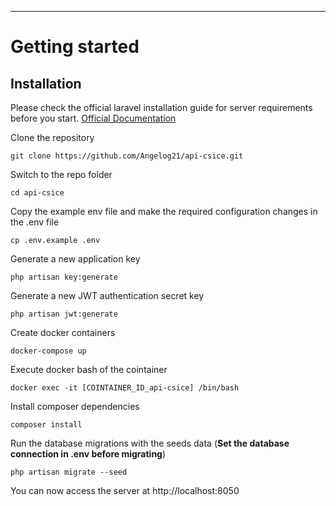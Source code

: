 ----------

# Getting started

## Installation

Please check the official laravel installation guide for server requirements before you start. [Official Documentation](https://laravel.com/docs/10.x/installation)

Clone the repository

    git clone https://github.com/Angelog21/api-csice.git

Switch to the repo folder

    cd api-csice

Copy the example env file and make the required configuration changes in the .env file

    cp .env.example .env

Generate a new application key

    php artisan key:generate

Generate a new JWT authentication secret key

    php artisan jwt:generate

Create docker containers 

    docker-compose up

Execute docker bash of the cointainer

    docker exec -it [COINTAINER_ID_api-csice] /bin/bash

Install composer dependencies

    composer install

Run the database migrations with the seeds data (**Set the database connection in .env before migrating**)

    php artisan migrate --seed

You can now access the server at http://localhost:8050